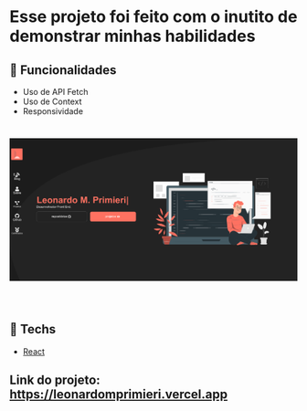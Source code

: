 # Esse projeto foi feito com o inutito de demonstrar minhas habilidades

## 🚀 Funcionalidades

- Uso de API Fetch
- Uso de Context
- Responsividade

<h1 align="center">
    <img alt="Leonardo" title="Leonardo" src=".github/home.png" />
</h1>

<br>
 
## 🚀 Techs

- [React](https://reactjs.org)

## Link do projeto: https://leonardomprimieri.vercel.app
